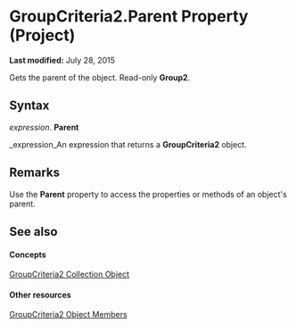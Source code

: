 
# GroupCriteria2.Parent Property (Project)

 **Last modified:** July 28, 2015

Gets the parent of the object. Read-only  **Group2**.

## Syntax

 _expression_. **Parent**

 _expression_An expression that returns a  **GroupCriteria2** object.


## Remarks

Use the  **Parent** property to access the properties or methods of an object's parent.


## See also


#### Concepts


 [GroupCriteria2 Collection Object](ac785cc4-dbe3-0b1d-d1f1-6d45c93bfb1d.md)
#### Other resources


 [GroupCriteria2 Object Members](b52e84f3-4332-9c5a-cd2c-c4b57cfc40ea.md)
